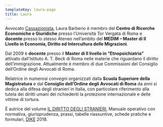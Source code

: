 ```yaml
---
templateKey: laura-page
title: Laura
---
```

Avvocato [Cassazionista](https://www.ordineavvocatiroma.it/wp-content/themes/oar/SchedaIscritto.php?id=1393&elenco=1), Laura Barberio è membro del **Centro di Ricerche Economiche e Giuridiche** presso l’Università Tor Vergata di Roma e **docente** presso lo stesso Ateneo nell’ambito del **MEDIM – Master di II Livello in Economia, Diritto ed Intercultura delle Migrazioni**.

Dal 2009 è **docente** presso il **Master di II livello in “Etnopsichiatria”** attivato dall’Istituto A. T. Beck di Roma nelle materie che riguardano il diritto dell’immigrazione.  Attualmente è membro di due Commissioni del Consiglio dell’Ordine degli Avvocati di Roma. 

Relatrice in numerosi convegni organizzati dalla **Scuola Superiore della Magistratura** e dal **Consiglio dell’Ordine degli Avvocati di Roma** da anni si dedica alla difesa degli stranieri in Italia, con particolare riferimento alla tutela dei diritti umani dei richiedenti la protezione internazionale e delle vittime di tortura.

È autrice del volume [IL DIRITTO DEGLI STRANIERI](http://www.dikegiuridica.it/prodotto.php?id=995), Manuale operativo con normativa, giurisprudenza, prassi, tabelle riassuntive, schede pratiche e formulari, [DIKE](http://www.dikegiuridica.it/prodotto.php?id=995) 2018.
